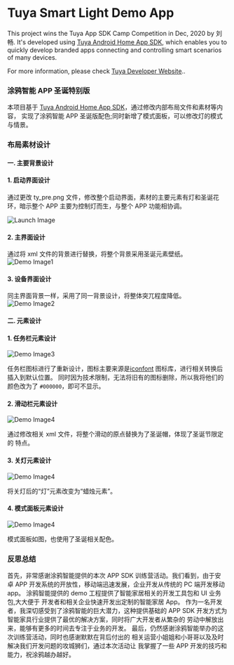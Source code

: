 # Tuya Smart Light Demo App

This project wins the Tuya App SDK Camp Competition in Dec, 2020 by 刘畅. It's developed using [Tuya Android Home App SDK](https://github.com/tuya/tuya-home-android-sdk), which enables you to quickly develop branded apps connecting and controlling smart scenarios of many devices.

For more information, please check [Tuya Developer Website](https://developer.tuya.com/en/docs/iot/app-development/sdk-development/app-sdk-instruction?id=K9kjstc7t376p)..

### 涂鸦智能 APP 圣诞特别版

本项目基于 [Tuya Android Home App SDK](https://github.com/tuya/tuya-home-android-sdk)，通过修改内部布局文件和素材等内容， 实现了涂鸦智能 APP 圣诞版配色;同时新增了模式面板，可以修改灯的模式与情景。

### 布局素材设计
#### 一. 主要背景设计

#### 1. 启动界面设计

通过更改 ty_pre.png 文件，修改整个启动界面，素材的主要元素有灯和圣诞花
环，暗示整个 APP 主要为控制灯而生，与整个 APP 功能相协调。

![Launch Image](./images/launch_image.png)

#### 2. 主界面设计

通过将 xml 文件的背景进行替换，将整个背景采用圣诞元素壁纸。
![Demo Image1](./images/demo_image1.png)

#### 3. 设备界面设计

同主界面背景一样，采用了同一背景设计，将整体突兀程度降低。
![Demo Image2](./images/demo_image2.png)

#### 二. 元素设计

#### 1. 任务栏元素设计
![Demo Image3](./images/demo_image3.png)

任务栏图标进行了重新设计，图标主要来源是[iconfont](https://www.iconfont.cn/?spm=a313x.7781069.1998910419.d4d0a486a) 图标库，进行相关转换后
插入到默认位置。 同时因为技术限制，无法将旧有的图标删除，所以我将他们的颜色改为了
``#000000``，即可不显示。

#### 2. 滑动栏元素设计

![Demo Image4](./images/demo_image4.png)

通过修改相关 xml 文件，将整个滑动的原点替换为了圣诞帽，体现了圣诞节限定的
特点。

#### 3. 关灯元素设计

![Demo Image4](./images/demo_image5.png)

将关灯后的“灯”元素改变为“蜡烛元素”。

#### 4. 模式面板元素设计

![Demo Image4](./images/demo_image6.png)

模式面板如图，也使用了圣诞相关配色。

### 反思总结

首先，非常感谢涂鸦智能提供的本次 APP SDK 训练营活动。我们看到，由于安 卓 APP 开发系统的开放性，移动端迅速发展，企业开发从传统的 PC 端开发移动 app。 涂鸦智能提供的 demo 工程提供了智能家居相关的开发工具包和 UI 业务包,大大便于 开发者和相关企业快速开发出定制的智能家居 App。
作为一名开发者，我深切感受到了涂鸦智能的巨大潜力，这种提供基础的 APP SDK 开发方式为智能家具行业提供了最优的解决方案，同时将广大开发者从繁杂的 劳动中解放出来，能够有更多的时间去专注于业务的开发。
最后，仍然感谢涂鸦智能举办的这次训练营活动，同时也感谢默默在背后付出的 相关运营小姐姐和小哥哥以及及时解决我们开发问题的攻城狮们，通过本次活动让
我掌握了一些 APP 开发的技巧和能力，祝涂鸦越办越好。



